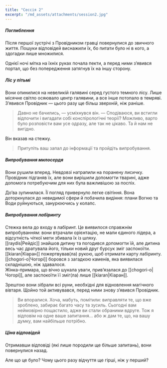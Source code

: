 ```yaml
---
title: "Сессія 2"
excerpt: "/md_assets/attachments/session2.jpg"
---
```

##### Поглиблення
Після першої зустрічі з Провідником гравці повернулися до звичного життя. Пошуки відповідей виснажили їх, бо питати було ні в кого, а здогадки лише множилися.

Однієї ночі мітка на їхніх руках почала пекти, а перед ними з’явився портал, що без попередження затягнув їх на іншу сторону.

##### Ліс у пітьмі

Вони опинилися на невеликій галявині серед густого темного лісу. Лише місячне світло осяювало центр галявини, а все інше потопало в темряві. З’явився Провідник — цього разу ще більш зверхній, ніж раніше.

> Давно не бачились, — усміхнувся він. — Сподіваюся, ви встигли відпочити і вигадати собі конспірологічні теорії? Можливо, варто було розповісти вам усе одразу, але так не цікаво. Та й нам не вигідно.

Він вказав на стежку.

> Притупіть ваш запал до інформації та пройдіть випробування.

##### Випробування милосердя

Вони рушили вперед. Невдовзі натрапили на поранену лисичку. Провідник підганяв їх, але вони вирішили допомогти тварині, адже допомога потребуючим для них була важливішою за поспіх.

До’ва зупинилася. Її погляд привернуло легке світіння. Вона доторкнулася до невидимої сфери й побачила видіння: плани Вогню та Води руйнуються, занурюючись у колапс.

##### Випробування лабіринту

Стежка вела до входу в лабіринт. Це виявилося справжнім випробуванням: вони втрачали орієнтацію, не мали єдиного лідера, а відсутність чіткої мети збивала їх із шляху.  
[[raydis|Рейдіс]] знайшов дитину та погодився допомогти їй, але дитина весь час дратувала його, тільки новий друг бурсук зміг заспокоїти.  
[[kiaran|Кіаран]] пожертвував(ла) рукою, щоб отримати карту лабіринту.  
[[chogori-o|Чогорі]] боровся з загадкою каменів, яка виявилася складнішою, ніж здавалося.  
Жінка-примара, що вічно шукала уваги, прив’язалася до [[chogori-o|Чогорі]], але заспокоїти її зміг(ла) лише [[kiaran|Кіаран]].  

Зрештою вони зібрали всі руни, необхідні для відновлення магічного вівтаря. Щойно той активувався, перед ними знову з’явився Провідник.  

> Ви впоралися. Хоча, мабуть, помітили: виправляти те, що вже зроблено, забирає багато часу та зусиль. Сьогодні вам неймовірно пощастило, адже ви стали обраними вдруге. Тож я відповім на одне ваше запитання… або ж дам те, що, на вашу думку, вам найбільше потрібно.  

##### Ціна відповідей

Отримавши відповіді (які лише породили ще більше запитань), вони повернулися назад.

Але що це було? Чому цього разу відчуття ще гірші, ніж у перший?
